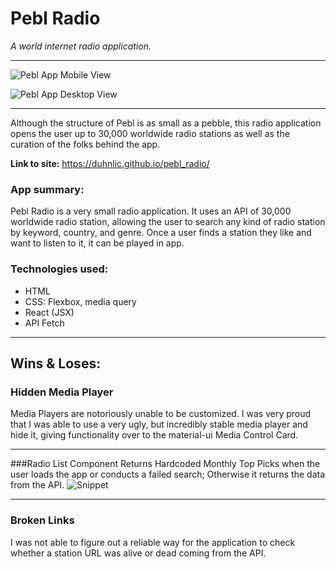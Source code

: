 # Pebl Radio
*A world internet radio application.*

 
___
![Pebl App Mobile View](https://i.imgur.com/VPYmEZR.png)

![Pebl App Desktop View](https://i.imgur.com/W0JXAL6.png)
___
Although the structure of Pebl is as small as a pebble, this radio application opens the user up to 30,000 worldwide radio stations as well as the curation of the folks behind the app.

**Link to site:** https://duhnlic.github.io/pebl_radio/

### App summary:
Pebl Radio is a very small radio application. It uses an API of 30,000 worldwide radio station, allowing the user to search any kind of radio station by keyword, country, and genre. Once a user finds a station they like and want to listen to it, it can be played in app. 


### Technologies used:
- HTML
- CSS: Flexbox, media query
- React (JSX)
- API Fetch
___
## Wins & Loses:
### Hidden Media Player
Media Players are notoriously unable to be customized. I was very proud that I was able to use a very ugly, but incredibly stable media player and hide it, giving functionality over to the material-ui Media Control Card. 



_____
###Radio List Component
Returns Hardcoded Monthly Top Picks when the user loads the app or conducts a failed search; Otherwise it returns the data from the API.
![Snippet](https://i.imgur.com/aCU1WQe.png)

_____

  
 ### Broken Links
 I was not able to figure out a reliable way for the application to check whether a station URL was alive or dead coming from the API. 
